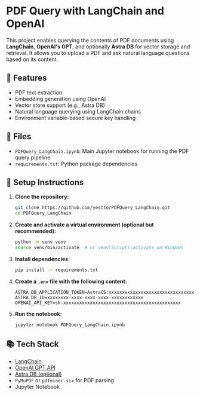 # PDF Query with LangChain and OpenAI

This project enables querying the contents of PDF documents using **LangChain**, **OpenAI's GPT**, and optionally **Astra DB** for vector storage and retrieval. It allows you to upload a PDF and ask natural language questions based on its content.

## 🚀 Features

- PDF text extraction
- Embedding generation using OpenAI
- Vector store support (e.g., Astra DB)
- Natural language querying using LangChain chains
- Environment variable-based secure key handling

## 📁 Files

- `PDFQuery_LangChain.ipynb`: Main Jupyter notebook for running the PDF query pipeline
- `requirements.txt`: Python package dependencies

## 🔧 Setup Instructions

1. **Clone the repository:**
   ```bash
   git clone https://github.com/yestto/PDFQuery_LangChain.git
   cd PDFQuery_LangChain
   ```

2. **Create and activate a virtual environment (optional but recommended):**
   ```bash
   python -m venv venv
   source venv/bin/activate  # or venv\Scripts\activate on Windows
   ```

3. **Install dependencies:**
   ```bash
   pip install -r requirements.txt
   ```

4. **Create a `.env` file with the following content:**
   ```env
   ASTRA_DB_APPLICATION_TOKEN=AstraCS:xxxxxxxxxxxxxxxxxxxxxxxxxxxxxxxxxxxxxxxxxxxxxxxxxxxx
   ASTRA_DB_ID=xxxxxxxx-xxxx-xxxx-xxxx-xxxxxxxxxxxx
   OPENAI_API_KEY=sk-xxxxxxxxxxxxxxxxxxxxxxxxxxxxxxxxxxxxxxxxxxxx
   ```

5. **Run the notebook:**
   ```bash
   jupyter notebook PDFQuery_LangChain.ipynb
   ```

## 📚 Tech Stack

- [LangChain](https://github.com/hwchase17/langchain)
- [OpenAI GPT API](https://platform.openai.com/)
- [Astra DB (optional)](https://www.datastax.com/astra)
- `PyMuPDF` or `pdfminer.six` for PDF parsing
- Jupyter Notebook


